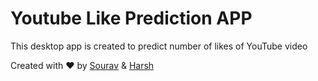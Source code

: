# Youtube Like Prediction APP
This desktop app is created to predict number of likes of YouTube video

Created with ❤️ by [Sourav](https://github.com/souravb786) & [Harsh](https://github.com/Harsh3305)
